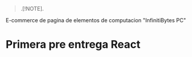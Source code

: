 > .[!NOTE].

E-commerce de pagina de elementos de computacion "InfinitiBytes PC"

# Primera pre entrega React